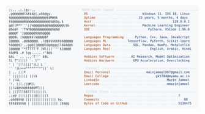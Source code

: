 <picture>
  <source srcset="https://raw.githubusercontent.com/mmazinjameel/mmazinjameel/main/dark_mode.svg?v=1744201138" media="(prefers-color-scheme: dark)">
  <img src="https://raw.githubusercontent.com/mmazinjameel/mmazinjameel/main/light_mode.svg?v=1744201138">
</picture>

